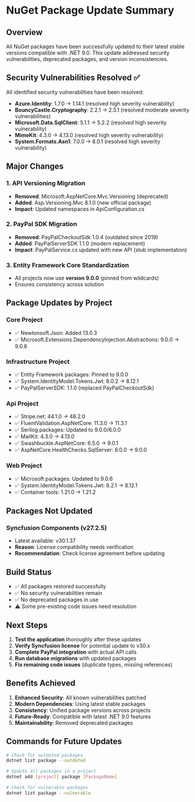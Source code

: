 # NuGet Package Update Summary

## Overview
All NuGet packages have been successfully updated to their latest stable versions compatible with .NET 9.0. This update addressed security vulnerabilities, deprecated packages, and version inconsistencies.

## Security Vulnerabilities Resolved ✅

All identified security vulnerabilities have been resolved:
- **Azure.Identity**: 1.7.0 → 1.14.1 (resolved high severity vulnerability)
- **BouncyCastle.Cryptography**: 2.2.1 → 2.5.1 (resolved moderate severity vulnerabilities)
- **Microsoft.Data.SqlClient**: 5.1.1 → 5.2.2 (resolved high severity vulnerability)
- **MimeKit**: 4.3.0 → 4.13.0 (resolved high severity vulnerability)
- **System.Formats.Asn1**: 7.0.0 → 8.0.1 (resolved high severity vulnerability)

## Major Changes

### 1. API Versioning Migration
- **Removed**: Microsoft.AspNetCore.Mvc.Versioning (deprecated)
- **Added**: Asp.Versioning.Mvc 8.1.0 (new official package)
- **Impact**: Updated namespaces in ApiConfiguration.cs

### 2. PayPal SDK Migration
- **Removed**: PayPalCheckoutSdk 1.0.4 (outdated since 2019)
- **Added**: PayPalServerSDK 1.1.0 (modern replacement)
- **Impact**: PayPalService.cs updated with new API (stub implementation)

### 3. Entity Framework Core Standardization
- All projects now use **version 9.0.0** (pinned from wildcards)
- Ensures consistency across solution

## Package Updates by Project

### Core Project
- ✅ Newtonsoft.Json: Added 13.0.3
- ✅ Microsoft.Extensions.DependencyInjection.Abstractions: 9.0.0 → 9.0.6

### Infrastructure Project
- ✅ Entity Framework packages: Pinned to 9.0.0
- ✅ System.IdentityModel.Tokens.Jwt: 8.0.2 → 8.12.1
- ✅ PayPalServerSDK: 1.1.0 (replaced PayPalCheckoutSdk)

### Api Project
- ✅ Stripe.net: 44.1.0 → 48.2.0
- ✅ FluentValidation.AspNetCore: 11.3.0 → 11.3.1
- ✅ Serilog packages: Updated to 9.0.0/6.0.0
- ✅ MailKit: 4.3.0 → 4.13.0
- ✅ Swashbuckle.AspNetCore: 6.5.0 → 9.0.1
- ✅ AspNetCore.HealthChecks.SqlServer: 8.0.0 → 9.0.0

### Web Project
- ✅ Microsoft packages: Updated to 9.0.6
- ✅ System.IdentityModel.Tokens.Jwt: 8.2.1 → 8.12.1
- ✅ Container tools: 1.21.0 → 1.21.2

## Packages Not Updated

### Syncfusion Components (v27.2.5)
- Latest available: v30.1.37
- **Reason**: License compatibility needs verification
- **Recommendation**: Check license agreement before updating

## Build Status

- ✅ All packages restored successfully
- ✅ No security vulnerabilities remain
- ✅ No deprecated packages in use
- ⚠️ Some pre-existing code issues need resolution

## Next Steps

1. **Test the application** thoroughly after these updates
2. **Verify Syncfusion license** for potential update to v30.x
3. **Complete PayPal integration** with actual API calls
4. **Run database migrations** with updated packages
5. **Fix remaining code issues** (duplicate types, missing references)

## Benefits Achieved

1. **Enhanced Security**: All known vulnerabilities patched
2. **Modern Dependencies**: Using latest stable packages
3. **Consistency**: Unified package versions across projects
4. **Future-Ready**: Compatible with latest .NET 9.0 features
5. **Maintainability**: Removed deprecated packages

## Commands for Future Updates

```bash
# Check for outdated packages
dotnet list package --outdated

# Update all packages in a project
dotnet add [project] package [PackageName]

# Check for vulnerable packages
dotnet list package --vulnerable
```